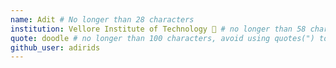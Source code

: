 ```yaml
---
name: Adit # No longer than 28 characters
institution: Vellore Institute of Technology 🚩 # no longer than 58 characters
quote: doodle # no longer than 100 characters, avoid using quotes(") to guarantee the format remains the same.
github_user: adirids
---
```

